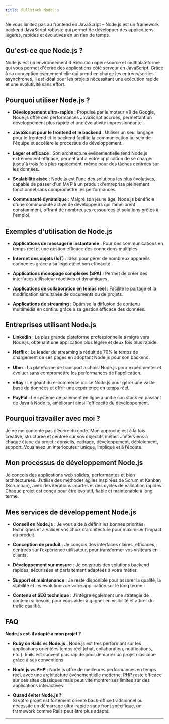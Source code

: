```yaml
---
title: Fullstack Node.js
---
```


Ne vous limitez pas au frontend en JavaScript – Node.js est un framework backend JavaScript robuste qui permet de développer des applications légères, rapides et évolutives en un rien de temps.

## Qu'est-ce que Node.js ?

Node.js est un environnement d'exécution open-source et multiplateforme qui vous permet d'écrire des applications côté serveur en JavaScript. Grâce à sa conception événementielle qui prend en charge les entrées/sorties asynchrones, il est idéal pour les projets nécessitant une exécution rapide et une évolutivité sans effort.

## Pourquoi utiliser Node.js ?

- **Développement ultra-rapide** : Propulsé par le moteur V8 de Google, Node.js offre des performances JavaScript accrues, permettant un développement plus rapide et une évolutivité impressionnante.

- **JavaScript pour le frontend et le backend** : Utiliser un seul langage pour le frontend et le backend facilite la communication au sein de l'équipe et accélère le processus de développement.

- **Léger et efficace** : Son architecture événementielle rend Node.js extrêmement efficace, permettant à votre application de se charger jusqu'à trois fois plus rapidement, même pour des tâches centrées sur les données.

- **Scalabilité aisée** : Node.js est l'une des solutions les plus évolutives, capable de passer d'un MVP à un produit d'entreprise pleinement fonctionnel sans compromettre les performances.

- **Communauté dynamique** : Malgré son jeune âge, Node.js bénéficie d'une communauté active de développeurs qui l’améliorent constamment, offrant de nombreuses ressources et solutions prêtes à l'emploi.

## Exemples d'utilisation de Node.js

- **Applications de messagerie instantanée** : Pour des communications en temps réel et une gestion efficace des connexions multiples.

- **Internet des objets (IoT)** : Idéal pour gérer de nombreux appareils connectés grâce à sa légèreté et son efficacité.

- **Applications monopage complexes (SPA)** : Permet de créer des interfaces utilisateur réactives et dynamiques.

- **Applications de collaboration en temps réel** : Facilite le partage et la modification simultanée de documents ou de projets.

- **Applications de streaming** : Optimise la diffusion de contenu multimédia en continu grâce à sa gestion efficace des données.

## Entreprises utilisant Node.js

- **LinkedIn** : La plus grande plateforme professionnelle a migré vers Node.js, obtenant une application plus légère et deux fois plus rapide.

- **Netflix** : Le leader du streaming a réduit de 70% le temps de chargement de ses pages en adoptant Node.js pour son backend.

- **Uber** : La plateforme de transport a choisi Node.js pour expérimenter et évoluer sans compromettre les performances de l'application.

- **eBay** : Le géant du e-commerce utilise Node.js pour gérer une vaste base de données et offrir une expérience en temps réel.

- **PayPal** : Le système de paiement en ligne a unifié son stack en passant de Java à Node.js, améliorant ainsi l'efficacité du développement.

## Pourquoi travailler avec moi ?

Je ne me contente pas d’écrire du code. Mon approche est à la fois créative, structurée et centrée sur vos objectifs métier. J’interviens à chaque étape du projet : conseils, cadrage, développement, déploiement, support. Vous avez un interlocuteur unique, impliqué et à l’écoute.

## Mon processus de développement Node.js

Je conçois des applications web solides, performantes et bien architecturées. J’utilise des méthodes agiles inspirées de Scrum et Kanban (Scrumban), avec des itérations courtes et des cycles de validation rapides. Chaque projet est conçu pour être évolutif, fiable et maintenable à long terme.

## Mes services de développement Node.js

- **Conseil en Node.js** : Je vous aide à définir les bonnes priorités techniques et à valider vos choix d’architecture pour maximiser l’impact du produit.

- **Conception de produit** : Je conçois des interfaces claires, efficaces, centrées sur l’expérience utilisateur, pour transformer vos visiteurs en clients.

- **Développement sur mesure** : Je construis des solutions backend rapides, sécurisées et parfaitement adaptées à votre métier.

- **Support et maintenance** : Je reste disponible pour assurer la qualité, la stabilité et les évolutions de votre application sur le long terme.

- **Contenu et SEO technique** : J’intègre également une stratégie de contenu si besoin, pour vous aider à gagner en visibilité et attirer du trafic qualifié.

## FAQ

**Node.js est-il adapté à mon projet ?**

- **Ruby on Rails vs Node.js** : Node.js est très performant sur les applications orientées temps réel (chat, collaboration, notifications, etc.). Rails est souvent plus rapide pour démarrer un projet classique grâce à ses conventions.

- **Node.js vs PHP** : Node.js offre de meilleures performances en temps réel, avec une architecture événementielle moderne. PHP reste efficace sur des sites classiques mais peut vite montrer ses limites sur des applications interactives.

- **Quand éviter Node.js ?**  
  Si votre projet est fortement orienté back-office traditionnel ou nécessite un démarrage ultra-rapide sans front spécifique, un framework comme Rails peut être plus adapté.

---
